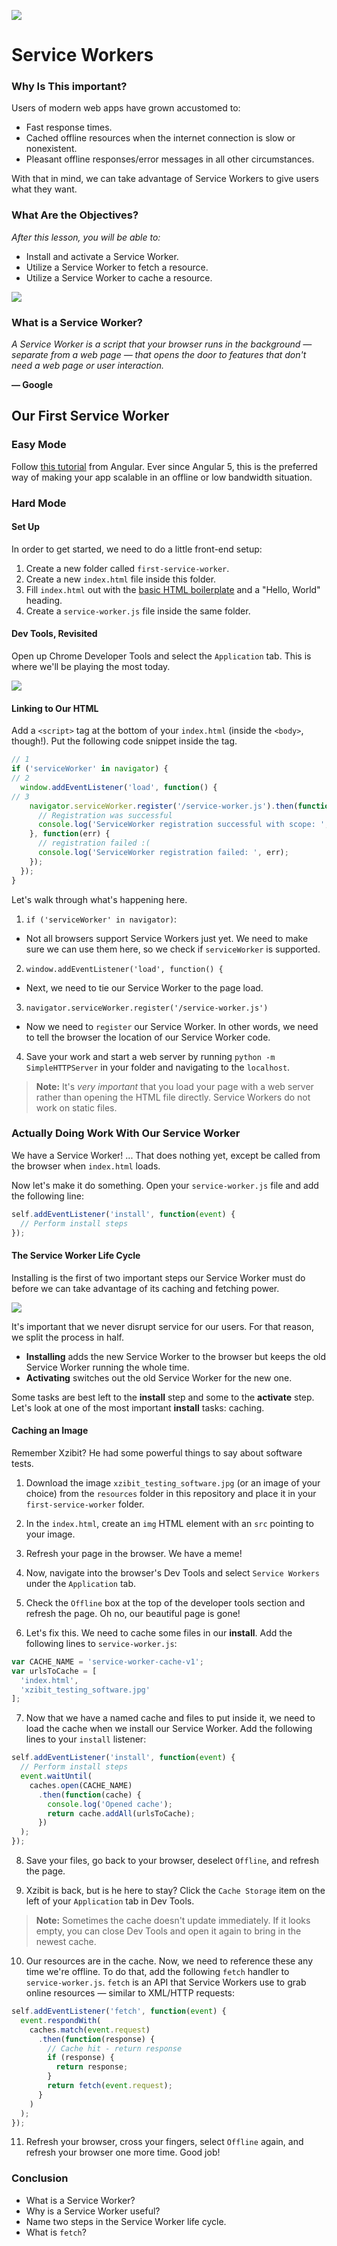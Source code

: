 ![](https://ga-dash.s3.amazonaws.com/production/assets/logo-9f88ae6c9c3871690e33280fcf557f33.png)

<!--WDI4 11:34 -->
<!--WDI5 3:10 -->

# Service Workers

### Why Is This important?

Users of modern web apps have grown accustomed to:

- Fast response times.
- Cached offline resources when the internet connection is slow or nonexistent.
- Pleasant offline responses/error messages in all other circumstances.

With that in mind, we can take advantage of Service Workers to give users what they want.

### What Are the Objectives?
*After this lesson, you will be able to:*

- Install and activate a Service Worker.
- Utilize a Service Worker to fetch a resource.
- Utilize a Service Worker to cache a resource.

![](resources/noService.png)

### What is a Service Worker?

*A Service Worker is a script that your browser runs in the background — separate from a web page — that opens the door to features that don't need a web page or user interaction.*

**— Google**

## Our First Service Worker

### Easy Mode

Follow [this tutorial](https://angular.io/guide/service-worker-getting-started) from Angular.  Ever since Angular 5, this is the preferred way of making your app scalable in an offline or low bandwidth situation.

### Hard Mode

#### Set Up

In order to get started, we need to do a little front-end setup:

1) Create a new folder called `first-service-worker`.
2) Create a new `index.html` file inside this folder.
3) Fill `index.html` out with the [basic HTML boilerplate](http://htmlshell.com/) and a "Hello, World" heading.
4) Create a `service-worker.js` file inside the same folder.

<!--WDI5 3:18 -->
<!--WDI4 11:37 turning over to devs -->
<!--WDI4 coming back 11:42 -->

#### Dev Tools, Revisited

Open up Chrome Developer Tools and select the `Application` tab. This is where we'll be playing the most today.

![](resources/swDevTools.png)

#### Linking to Our HTML

Add a `<script>` tag at the bottom of your `index.html` (inside the `<body>`, though!). Put the following code snippet inside the tag.

```js
// 1
if ('serviceWorker' in navigator) {
// 2
  window.addEventListener('load', function() {
// 3
    navigator.serviceWorker.register('/service-worker.js').then(function(registration) {
      // Registration was successful
      console.log('ServiceWorker registration successful with scope: ', registration.scope);
    }, function(err) {
      // registration failed :(
      console.log('ServiceWorker registration failed: ', err);
    });
  });
}
```

Let's walk through what's happening here.

1. `if ('serviceWorker' in navigator)`:
  - Not all browsers support Service Workers just yet. We need to make sure we can use them here, so we check if `serviceWorker` is supported.
2. `window.addEventListener('load', function() {`
  - Next, we need to tie our Service Worker to the page load.
3. `navigator.serviceWorker.register('/service-worker.js')`
  - Now we need to `register` our Service Worker. In other words, we need to tell the browser the location of our Service Worker code.
4. Save your work and start a web server by running `python -m SimpleHTTPServer` in your folder and navigating to the `localhost`.

>**Note:** It's *very important* that you load your page with a web server rather than opening the HTML file directly.  Service Workers do not work on static files.

<!--WDI5 3:33  -->

### Actually Doing Work With Our Service Worker

We have a Service Worker! ... That does nothing yet, except be called from the browser when `index.html` loads.

Now let's make it do something. Open your `service-worker.js` file and add the following line:

```js
self.addEventListener('install', function(event) {
  // Perform install steps
});
```

#### The Service Worker Life Cycle

Installing is the first of two important steps our Service Worker must do before we can take advantage of its caching and fetching power.

![](resources/sw-lifecycle.png)

It's important that we never disrupt service for our users. For that reason, we split the process in half.

- **Installing** adds the new Service Worker to the browser but keeps the old Service Worker running the whole time.
- **Activating** switches out the old Service Worker for the new one.

Some tasks are best left to the **install** step and some to the **activate** step. Let's look at one of the most important **install** tasks: caching.

#### Caching an Image

Remember Xzibit? He had some powerful things to say about software tests.

1) Download the image `xzibit_testing_software.jpg` (or an image of your choice) from the `resources` folder in this repository and place it in your `first-service-worker` folder.

2) In the `index.html`, create an `img` HTML element with an `src` pointing to your image.

3) Refresh your page in the browser. We have a meme!

4) Now, navigate into the browser's Dev Tools and select `Service Workers` under the `Application` tab.

5) Check the `Offline` box at the top of the developer tools section and refresh the page. Oh no, our beautiful page is gone!

<!--WDI5 3:44  -->

6) Let's fix this. We need to cache some files in our **install**. Add the following lines to `service-worker.js`:

```js
var CACHE_NAME = 'service-worker-cache-v1';
var urlsToCache = [
  'index.html',
  'xzibit_testing_software.jpg'
];
```

<!--WDI5 3:49  -->

7) Now that we have a named cache and files to put inside it, we need to load the cache when we install our Service Worker.  Add the following lines to your `install` listener:

```js
self.addEventListener('install', function(event) {
  // Perform install steps
  event.waitUntil(
    caches.open(CACHE_NAME)
      .then(function(cache) {
        console.log('Opened cache');
        return cache.addAll(urlsToCache);
      })
  );
});
```

<!--WDI5 3:52  -->

8) Save your files, go back to your browser, deselect `Offline`, and refresh the page.

9) Xzibit is back, but is he here to stay? Click the `Cache Storage` item on the left of your `Application` tab in Dev Tools.

>**Note:** Sometimes the cache doesn't update immediately. If it looks empty, you can close Dev Tools and open it again to bring in the newest cache.


<!--12:05 WDI4 turning over to devs -->
<!--WDI4 coming back 12:12-->

10) Our resources are in the cache. Now, we need to reference these any time we're offline. To do that, add the following `fetch` handler to `service-worker.js`. `fetch` is an API that Service Workers use to grab online resources — similar to XML/HTTP requests:

```js
self.addEventListener('fetch', function(event) {
  event.respondWith(
    caches.match(event.request)
      .then(function(response) {
        // Cache hit - return response
        if (response) {
          return response;
        }
        return fetch(event.request);
      }
    )
  );
});
```

11) Refresh your browser, cross your fingers, select `Offline` again, and refresh your browser one more time. Good job!

<!--WDI5 4:03  -->
<!--WDI4 12:16 turning over to devs -->
<!--WDI4 coming back 12:25 -->

### Conclusion

- What is a Service Worker?
- Why is a Service Worker useful?
- Name two steps in the Service Worker life cycle.
- What is `fetch`?



<!--WDI4 12:28 -->
